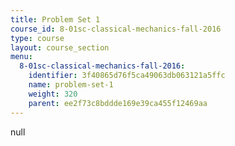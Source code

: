 ```yaml
---
title: Problem Set 1
course_id: 8-01sc-classical-mechanics-fall-2016
type: course
layout: course_section
menu:
  8-01sc-classical-mechanics-fall-2016:
    identifier: 3f40865d76f5ca49063db063121a5ffc
    name: problem-set-1
    weight: 320
    parent: ee2f73c8bddde169e39ca455f12469aa
---
```

null